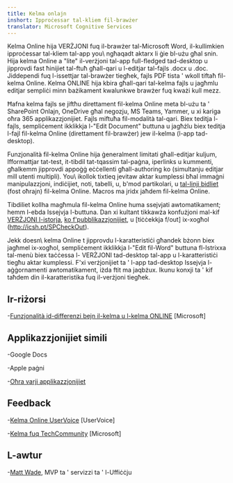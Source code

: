 ```yaml
---
title: Kelma onlajn
inshort: Ipproċessar tal-kliem fil-brawżer
translator: Microsoft Cognitive Services
---
```



Kelma Online hija VERŻJONI fuq il-brawżer tal-Microsoft Word, il-kullimkien
ipproċessar tal-kliem tal-app you\ ngħaqadt aktarx li ġie bl-użu għal snin. Hija kelma Online
a \"lite\" il-verżjoni tal-app full-fledged tad-desktop u jipprovdi fast
ħinijiet tal-ftuħ għall-qari u l-editjar tal-fajls .docx u .doc. Jiddependi fuq
l-issettjar tal-brawżer tiegħek, fajls PDF tista ' wkoll tiftaħ fil-kelma Online. Kelma
ONLINE hija kbira għall-qari tal-kelma fajls u jagħmlu editjar sempliċi minn
bażikament kwalunkwe brawżer fuq kważi kull mezz.

Ħafna kelma fajls se jiftħu direttament fil-kelma Online meta bl-użu ta ' SharePoint
Onlajn, OneDrive għal negozju, MS Teams, Yammer, u xi kariga oħra
365 applikazzjonijiet. Fajls miftuħa fil-modalità tal-qari. Biex teditja l-fajls, sempliċement ikklikkja
l-\"Edit Document\" buttuna u jagħżlu biex teditja l-fajl fil-kelma Online
(direttament fil-brawżer) jew il-kelma (l-app tad-desktop).

Funzjonalità fil-kelma Online hija ġeneralment limitati għall-editjar kuljum,
Ifformattjar tat-test, it-tibdil tat-tqassim tal-paġna, iperlinks u kummenti, għalkemm
jipprovdi appoġġ eċċellenti għall-authoring ko (simultanju editjar mill
utenti multipli). You\ ikollok tixtieq jevitaw aktar kumplessi bħal immaġni
manipulazzjoni, indiċijiet, noti, tabelli, u, b'mod partikolari, u [tal-linji
bidliet](http://icansharepoint.com/version-history-isnt-track-changes/)
(fost oħrajn) fil-kelma Online. Macros ma jridx jaħdem fil-kelma Online.

Tibdiliet kollha magħmula fil-kelma Online huma ssejvjati awtomatikament; hemm l-ebda
Issejvja l-buttuna. Dan xi kultant tikkawża konfużjoni mal-kif [VERŻJONI
l-istorja](http://icsh.pt/VersionHistory),
[ko f'pubblikazzjonijiet](http://icsh.pt/CoAuthoring), u [tiċċekkja
f/out] ix-xogħol (http://icsh.pt/SPCheckOut).

Jekk doesn\ kelma Online t jipprovdu l-karatteristiċi għandek bżonn biex jagħmel ix-xogħol,
sempliċement ikklikkja l-\"Edit fil-Word\" buttuna fl-Istrixxa tal-menù biex taċċessa l-
VERŻJONI tad-desktop tal-app u l-karatteristiċi tiegħu aktar kumplessi. F'xi verżjonijiet
ta ' l-app tad-desktop Issejvja l-aġġornamenti awtomatikament, iżda ftit ma jaqbżux. Ikunu konxji
ta ' kif taħdem din il-karatteristika fuq il-verżjoni tiegħek.

Ir-riżorsi
---------

-[Funzjonalità id-differenzi bejn il-kelma u l-kelma
    ONLINE](https://support.office.com/en-us/article/Differences-between-using-a-document-in-the-browser-and-in-Word-3e863ce3-e82c-4211-8f97-5b33c36c55f8)
    \[Microsoft\]

Applikazzjonijiet simili
--------------------

-Google Docs

-Apple paġni

-[Oħra varji
    applikazzjonijiet](https://en.wikipedia.org/wiki/List_of_word_processors#Online)

Feedback
---------

-[Kelma Online UserVoice](https://word.uservoice.com/forums/271331-word-online)
    \[UserVoice\]

-[Kelma fuq TechCommunity](https://techcommunity.microsoft.com/t5/Word/ct-p/Word)
    \[Microsoft\]

L-awtur
---------

-[Matt Wade](https://www.linkedin.com/in/thatmattwade/), MVP ta ' servizzi ta ' l-Uffiċċju


